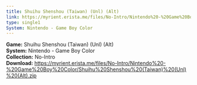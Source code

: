 ```yaml
---
title: Shuihu Shenshou (Taiwan) (Unl) (Alt)
link: https://myrient.erista.me/files/No-Intro/Nintendo%20-%20Game%20Boy%20Color/Shuihu%20Shenshou%20(Taiwan)%20(Unl)%20(Alt).zip
type: single1
System: Nintendo - Game Boy Color
---
```

<b>Game:</b> Shuihu Shenshou (Taiwan) (Unl) (Alt)<br>
<b>System:</b> Nintendo - Game Boy Color<br>
<b>Collection:</b> No-Intro<br>
<b>Download:</b> https://myrient.erista.me/files/No-Intro/Nintendo%20-%20Game%20Boy%20Color/Shuihu%20Shenshou%20(Taiwan)%20(Unl)%20(Alt).zip